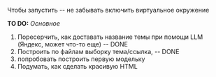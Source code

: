 Чтобы запустить -- не забывать включить виртуальное окружение

**TO DO:**
_Основное_
1) Поресерчить, как доставать название темы при помощи LLM (Яндекс, может что-то еще) -- DONE
2) Построить по файлам выборку тема/ссылка,  -- DONE
3) попробовать построить первую модельку
4) Подумать, как сделать красивую HTML

